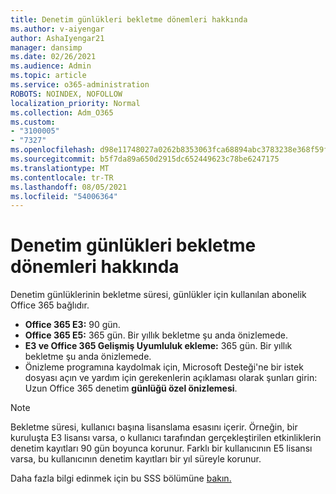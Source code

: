 ```yaml
---
title: Denetim günlükleri bekletme dönemleri hakkında
ms.author: v-aiyengar
author: AshaIyengar21
manager: dansimp
ms.date: 02/26/2021
ms.audience: Admin
ms.topic: article
ms.service: o365-administration
ROBOTS: NOINDEX, NOFOLLOW
localization_priority: Normal
ms.collection: Adm_O365
ms.custom:
- "3100005"
- "7327"
ms.openlocfilehash: d98e11748027a0262b8353063fca68894abc3783238e368f59f7457ea2ba0a8f
ms.sourcegitcommit: b5f7da89a650d2915dc652449623c78be6247175
ms.translationtype: MT
ms.contentlocale: tr-TR
ms.lasthandoff: 08/05/2021
ms.locfileid: "54006364"
---
```

# <a name="about-audit-logs-retention-periods"></a>Denetim günlükleri bekletme dönemleri hakkında

Denetim günlüklerinin bekletme süresi, günlükler için kullanılan abonelik Office 365 bağlıdır.

- **Office 365 E3:** 90 gün.
- **Office 365 E5:** 365 gün. Bir yıllık bekletme şu anda önizlemede.
- **E3 ve Office 365 Gelişmiş Uyumluluk ekleme:** 365 gün. Bir yıllık bekletme şu anda önizlemede.
- Önizleme programına kaydolmak için, Microsoft Desteği'ne bir istek dosyası açın ve yardım için gerekenlerin açıklaması olarak şunları girin: Uzun Office 365 denetim **günlüğü özel önizlemesi**.
> [!NOTE]
> Bekletme süresi, kullanıcı başına lisanslama esasını içerir. Örneğin, bir kuruluşta E3 lisansı varsa, o kullanıcı tarafından gerçekleştirilen etkinliklerin denetim kayıtları 90 gün boyunca korunur. Farklı bir kullanıcının E5 lisansı varsa, bu kullanıcının denetim kayıtları bir yıl süreyle korunur.

Daha fazla bilgi edinmek için bu SSS bölümüne [bakın.](https://go.microsoft.com/fwlink/?linkid=2115336)